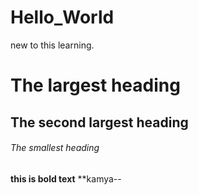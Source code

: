 # Hello_World
new  to this learning.
# The largest heading
## The second largest heading
###### The smallest heading
**this is bold
text**
**kamya--
